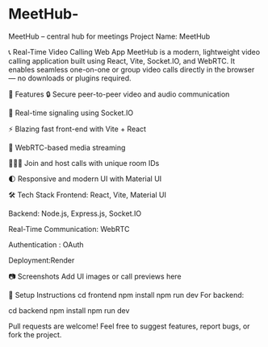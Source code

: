 # MeetHub-
MeetHub – central hub for meetings
 Project Name: MeetHub


📞 Real-Time Video Calling Web App
MeetHub is a modern, lightweight video calling application built using React, Vite, Socket.IO, and WebRTC. It enables seamless one-on-one or group video calls directly in the browser — no downloads or plugins required.

🚀 Features
🔒 Secure peer-to-peer video and audio communication

💬 Real-time signaling using Socket.IO

⚡ Blazing fast front-end with Vite + React

🎥 WebRTC-based media streaming

🧑‍🤝‍🧑 Join and host calls with unique room IDs

🌓 Responsive and modern UI with Material UI

🛠️ Tech Stack
Frontend: React, Vite, Material UI

Backend: Node.js, Express.js, Socket.IO

Real-Time Communication: WebRTC

Authentication : OAuth

Deployment:Render

📷 Screenshots
Add UI images or call previews here

🚧 Setup Instructions
cd frontend
npm install
npm run dev
For backend:


cd backend
npm install
npm run dev


Pull requests are welcome! Feel free to suggest features, report bugs, or fork the project.
